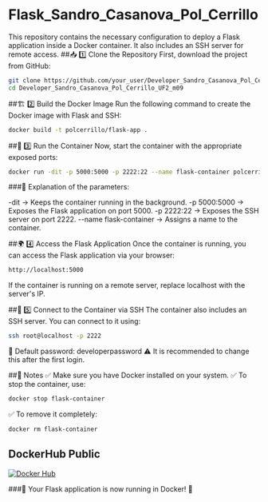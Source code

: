 # Flask_Sandro_Casanova_Pol_Cerrillo
This repository contains the necessary configuration to deploy a Flask application inside a Docker container. It also includes an SSH server for remote access.
##📥 1️⃣ Clone the Repository
First, download the project from GitHub:
```bash
git clone https://github.com/your_user/Developer_Sandro_Casanova_Pol_Cerrillo_UF2_m09.git
cd Developer_Sandro_Casanova_Pol_Cerrillo_UF2_m09
```
##🏗️ 2️⃣ Build the Docker Image
Run the following command to create the Docker image with Flask and SSH:
```bash
docker build -t polcerrillo/flask-app .
```
##🚀 3️⃣ Run the Container
Now, start the container with the appropriate exposed ports:
```bash
docker run -dit -p 5000:5000 -p 2222:22 --name flask-container polcerrillo/flask-app
```
###📌 Explanation of the parameters:

-dit → Keeps the container running in the background.
-p 5000:5000 → Exposes the Flask application on port 5000.
-p 2222:22 → Exposes the SSH server on port 2222.
--name flask-container → Assigns a name to the container.

##🌍 4️⃣ Access the Flask Application
Once the container is running, you can access the Flask application via your browser:
```bash
http://localhost:5000
```
If the container is running on a remote server, replace localhost with the server's IP.

##🔑 5️⃣ Connect to the Container via SSH
The container also includes an SSH server. You can connect to it using:
```bash
ssh root@localhost -p 2222
```
📌 Default password: developerpassword
⚠️ It is recommended to change this after the first login.

##📌 Notes
✅ Make sure you have Docker installed on your system.
✅ To stop the container, use:
```bash
docker stop flask-container
```
✅ To remove it completely:
```bash
docker rm flask-container
```
## DockerHub Public
[![Docker Hub](https://img.shields.io/badge/Docker%20Hub-0db7ed?style=for-the-badge&logo=docker&logoColor=white)](https://hub.docker.com/repository/docker/polcerrillo/flask_sandro_casanova_pol_cerrillo_uf2_m09/tags)

###🔄 Your Flask application is now running in Docker! 🚀
